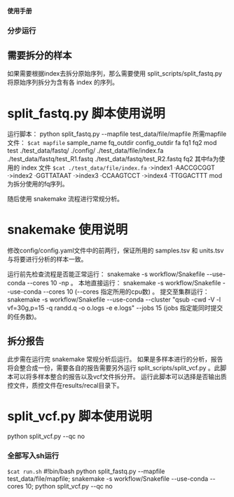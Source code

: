 #### 使用手册
### 分步运行
## 需要拆分的样本
如果需要根据index去拆分原始序列，那么需要使用 split_scripts/split_fastq.py 将原始序列拆分为含有各 index 的序列。
# split_fastq.py 脚本使用说明
运行脚本： python split_fastq.py --mapfile test_data/file/mapfile
所需mapfile文件：
`$cat mapfile`
sample_name	fq_outdir	config_outdir	fa	fq1	fq2	mod
test	./test_data/fastq/	./config/	./test_data/file/index.fa	./test_data/fastq/test_R1.fastq	./test_data/fastq/test_R2.fastq	fq2 
其中fa为使用的 index 文件
`$cat ./test_data/file/index.fa`
 ·>index1
 ·AACCGCGGT
 ·>index2
 ·GGTTATAAT
 ·>index3
 ·CCAAGTCCT
 ·>index4
 ·TTGGACTTT
mod为拆分使用的fq序列。

随后使用 snakemake 流程进行常规分析。
# snakemake 使用说明
修改config/config.yaml文件中的前两行，保证所用的 samples.tsv 和 units.tsv 与将要进行分析的样本一致。

运行前先检查流程是否能正常运行： snakemake -s workflow/Snakefile --use-conda --cores 10 -np 。
本地直接运行： snakemake -s workflow/Snakefile --use-conda --cores 10 (--cores 指定所用的cpu数) 。
提交至集群运行： snakemake -s workflow/Snakefile  --use-conda --cluster "qsub -cwd -V -l vf=30g,p=15 -q randd.q -o o.logs -e e.logs" --jobs 15 (jobs 指定能同时提交的任务数)。


## 拆分报告
此步需在运行完 snakemake 常规分析后运行。
如果是多样本进行的分析，报告将会整合成一份，需要各自的报告需要另外运行 split_scripts/split_vcf.py 。此脚本可以将多样本整合的报告以及vcf文件拆分开。
运行此脚本可以选择是否输出质控文件，质控文件在results/recal目录下。
# split_vcf.py 脚本使用说明
python split_vcf.py --qc no


### 全部写入sh运行
`$cat run.sh`
#!bin/bash
python split_fastq.py --mapfile test_data/file/mapfile;
snakemake -s workflow/Snakefile --use-conda --cores 10;
python split_vcf.py --qc no
